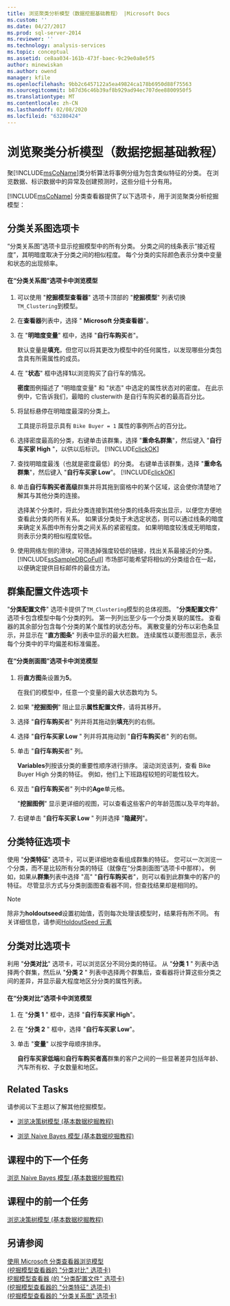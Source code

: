 ```yaml
---
title: 浏览聚类分析模型（数据挖掘基础教程） |Microsoft Docs
ms.custom: ''
ms.date: 04/27/2017
ms.prod: sql-server-2014
ms.reviewer: ''
ms.technology: analysis-services
ms.topic: conceptual
ms.assetid: ce8aa034-161b-473f-baec-9c29e0a8e5f5
author: minewiskan
ms.author: owend
manager: kfile
ms.openlocfilehash: 9bb2c6457122a5ea49824ca178b6950d88f75563
ms.sourcegitcommit: b87d36c46b39af8b929ad94ec707dee8800950f5
ms.translationtype: MT
ms.contentlocale: zh-CN
ms.lasthandoff: 02/08/2020
ms.locfileid: "63280424"
---
```

# <a name="exploring-the-clustering-model-basic-data-mining-tutorial"></a>浏览聚类分析模型（数据挖掘基础教程）
  聚[!INCLUDE[msCoName](../includes/msconame-md.md)]类分析算法将事例分组为包含类似特征的分类。 在浏览数据、标识数据中的异常及创建预测时，这些分组十分有用。  
  
 
  [!INCLUDE[msCoName](../includes/msconame-md.md)] 分类查看器提供了以下选项卡，用于浏览聚类分析挖掘模型：  
  

  
##  <a name="ClusterDiagramTab"></a>分类关系图选项卡  
 “分类关系图”选项卡显示挖掘模型中的所有分类。 分类之间的线条表示“接近程度”，其明暗度取决于分类之间的相似程度。 每个分类的实际颜色表示分类中变量和状态的出现频率。  
  
#### <a name="to-explore-the-model-in-the-cluster-diagram-tab"></a>在“分类关系图”选项卡中浏览模型  
  
1.  可以使用 "**挖掘模型查看器**" 选项卡顶部的 "**挖掘模型**" 列表切换`TM_Clustering`到模型。  
  
2.  在**查看器**列表中，选择 " **Microsoft 分类查看器**"。  
  
3.  在 "**明暗度变量**" 框中，选择 "**自行车购买**者"。  
  
     默认变量是**填充**，但您可以将其更改为模型中的任何属性，以发现哪些分类包含具有所需属性的成员。  
  
4.  在 "**状态**" 框中选择**1**以浏览购买了自行车的情况。  
  
     **密度**图例描述了 "明暗度变量" 和 "状态" 中选定的属性状态对的密度。 在此示例中，它告诉我们，最暗的 clusterwith 是自行车购买者的最高百分比。  
  
5.  将鼠标悬停在明暗度最深的分类上。  
  
     工具提示将显示具有 `Bike Buyer = 1` 属性的事例所占的百分比。  
  
6.  选择密度最高的分类，右键单击该群集，选择 "**重命名群集**"，然后键入 "**自行车买家 High** "，以供以后标识。 [!INCLUDE[clickOK](../includes/clickok-md.md)]  
  
7.  查找明暗度最浅（也就是密度最低）的分类。 右键单击该群集，选择 "**重命名群集**"，然后键入 "**自行车买家 Low**"。 [!INCLUDE[clickOK](../includes/clickok-md.md)]  
  
8.  单击**自行车购买者高级**群集并将其拖到窗格中的某个区域，这会使你清楚地了解其与其他分类的连接。  
  
     选择某个分类时，将此分类连接到其他分类的线条将突出显示，以便您方便地查看此分类的所有关系。 如果该分类处于未选定状态，则可以通过线条的暗度来确定关系图中所有分类之间关系的紧密程度。 如果明暗度较浅或无明暗度，则表示分类的相似程度较低。  
  
9. 使用网络左侧的滑块，可筛选掉强度较低的链接，找出关系最接近的分类。 
  [!INCLUDE[ssSampleDBCoFull](../includes/sssampledbcofull-md.md)] 市场部可能希望将相似的分类组合在一起，以便确定提供目标邮件的最佳方法。  
  

  
##  <a name="ClusterProfilesTab"></a>群集配置文件选项卡  
 "**分类配置文件**" 选项卡提供了`TM_Clustering`模型的总体视图。 "**分类配置文件**" 选项卡包含模型中每个分类的列。 第一列列出至少与一个分类关联的属性。 查看器的其余部分包含每个分类的某个属性的状态分布。 离散变量的分布以彩色条显示，并显示在 "**直方图条**" 列表中显示的最大栏数。 连续属性以菱形图显示，表示每个分类中的平均偏差和标准偏差。  
  
#### <a name="to-explore-the-model-in-the-cluster-profiles-tab"></a>在“分类剖面图”选项卡中浏览模型  
  
1.  将**直方图**条设置为**5**。  
  
     在我们的模型中，任意一个变量的最大状态数均为 5。  
  
2.  如果 "**挖掘图例**" 阻止显示**属性配置文件**，请将其移开。  
  
3.  选择 "**自行车购买**者" 列并将其拖动到**填充**列的右侧。  
  
4.  选择 "**自行车买家 Low** " 列并将其拖动到 "**自行车购买**者" 列的右侧。  
  
5.  单击 "**自行车购买**者" 列。  
  
     **Variables**列按该分类的重要性顺序进行排序。 滚动浏览该列，查看 Bike Buyer High 分类的特征。 例如，他们上下班路程较短的可能性较大。  
  
6.  双击 "**自行车购买**者" 列中的**Age**单元格。  
  
     "**挖掘图例**" 显示更详细的视图，可以查看这些客户的年龄范围以及平均年龄。  
  
7.  右键单击 "**自行车买家 Low** " 列并选择 "**隐藏列**"。  
  

  
##  <a name="ClusterCharacteristicsTab"></a>分类特征选项卡  
 使用 "**分类特征**" 选项卡，可以更详细地查看组成群集的特征。 您可以一次浏览一个分类，而不是比较所有分类的特征（就像在“分类剖面图”选项卡中那样）。 例如，如果从**群集**列表中选择 "高" "**自行车购买**者"，则可以看到此群集中的客户的特征。 尽管显示方式与分类剖面图查看器不同，但查找结果却是相同的。  
  
> [!NOTE]  
>  除非为**holdoutseed**设置初始值，否则每次处理该模型时，结果将有所不同。 有关详细信息，请参阅[HoldoutSeed 元素](https://docs.microsoft.com/bi-reference/assl/properties/holdoutseed-element)  
  

  
##  <a name="ClusterDiscriminationTab"></a>分类对比选项卡  
 利用 "**分类对比**" 选项卡，可以浏览区分不同分类的特征。 从 "**分类 1** " 列表中选择两个群集，然后从 "**分类 2** " 列表中选择两个群集后，查看器将计算这些分类之间的差异，并显示最大程度地区分分类的属性列表。  
  
#### <a name="to-explore-the-model-in-the-cluster-discrimination-tab"></a>在“分类对比”选项卡中浏览模型  
  
1.  在 "**分类 1** " 框中，选择 "**自行车买家 High**"。  
  
2.  在 "**分类 2** " 框中，选择 "**自行车买家 Low**"。  
  
3.  单击 "**变量**" 以按字母顺序排序。  
  
     **自行车买家低端**和**自行车购买者高**群集的客户之间的一些显著差异包括年龄、汽车所有权、子女数量和地区。  
  
## <a name="related-tasks"></a>Related Tasks  
 请参阅以下主题以了解其他挖掘模型。  
  
-   [浏览决策树模型 &#40;基本数据挖掘教程&#41;](../../2014/tutorials/exploring-the-decision-tree-model-basic-data-mining-tutorial.md)  
  
-   [浏览 Naive Bayes 模型 &#40;基本数据挖掘教程&#41;](../../2014/tutorials/exploring-the-naive-bayes-model-basic-data-mining-tutorial.md)  
  
## <a name="next-task-in-lesson"></a>课程中的下一个任务  
 [浏览 Naive Bayes 模型 &#40;基本数据挖掘教程&#41;](../../2014/tutorials/exploring-the-naive-bayes-model-basic-data-mining-tutorial.md)  
  
## <a name="previous-task-in-lesson"></a>课程中的前一个任务  
 [浏览决策树模型 &#40;基本数据挖掘教程&#41;](../../2014/tutorials/exploring-the-decision-tree-model-basic-data-mining-tutorial.md)  
  
## <a name="see-also"></a>另请参阅  
 [使用 Microsoft 分类查看器浏览模型](../../2014/analysis-services/data-mining/browse-a-model-using-the-microsoft-cluster-viewer.md)   
 [&#40;挖掘模型查看器的 "分类对比" 选项卡&#41;](../../2014/analysis-services/cluster-discrimination-tab-mining-model-viewer.md)   
 [挖掘模型查看器 &#40;的 "分类配置文件" 选项卡&#41;](../../2014/analysis-services/cluster-profiles-tab-mining-model-viewer.md)   
 [&#40;挖掘模型查看器的 "分类特征" 选项卡&#41;](../../2014/analysis-services/cluster-characteristics-tab-mining-model-viewer.md)   
 [&#40;挖掘模型查看器的 "分类关系图" 选项卡&#41;](../../2014/analysis-services/cluster-diagram-tab-mining-model-viewer.md)  
  
  
